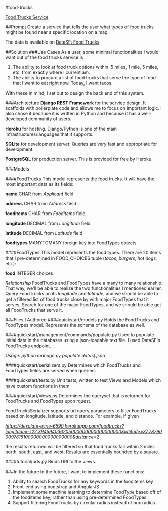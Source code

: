 #food-trucks

[Food Trucks Service](https://desolate-eyrie-6590.herokuapp.com/)

##Prompt
Create a service that tells the user what types of food trucks might be found near a specific location on a map.

The data is available on [DataSF: Food Trucks](https://data.sfgov.org/Economy-and-Community/Mobile-Food-Facility-Permit/rqzj-sfat?)

##Solution
###Use Cases
As a user, some minimal functionalities I would want out of the food trucks service is
1. The ability to look at food truck options within .5 miles, 1 mile, 5 miles, etc. from exactly where I current am.
2. The ability to procure a list of food trucks that serve the type of food that I want to eat right now. Today, I want tacos.

With these in mind, I set out to design the back end of this system. 

###Architecture
**Django REST Framework** for the service design. It scaffolds with boilerplate code and allows me to focus on important logic. I also chose it because it is written in Python and because it has a well-developed community of users.

**Heroku** for hosting. Django/Python is one of the main infrastructures/languages that it supports.

**SQLite** for development server. Queries are very fast and appropriate for development.

**PostgreSQL** for production server. This is provided for free by Heroku.

###Models

####FoodTrucks
This model represents the food trucks. It will have the most important data as its fields:

**name** CHAR from *Applicant* field

**address** CHAR from *Address* field

**fooditems** CHAR from *FoodItems* field

**longitude** DECIMAL from *Longitude* field

**latitude** DECIMAL from *Latitude* field

**foodtypes** MANYTOMANY foreign key into FoodTypes objects

####FoodTypes
This model represents the food types. There are 20 items that I pre-determined in FOOD_CHOICES tuple (*tacos, burgers, hot dogs,* etc.):

**food** INTEGER choices


*Relationship*
FoodTrucks and FoodTypes have a many to many relationship. That way, we'll be able to realize the two functionalities I mentioned earlier. Query FoodTrucks on its *longitude* and *latitude*, and we should be able to get a filtered list of food trucks close by with major FoodTypes that it serves. Search for one of the major FoodTypes, and we should be able get all FoodTrucks that serve it.


###Files I Authored
####quickstart/models.py
Holds the FoodTrucks and FoodTypes model. Represents the schema of the database as well.

####quickstart/management/commands/populate.py
Used to populate initial data in the databases using a json-loadable text file. I used DataSF's FoodTrucks endpoint.

*Usage: python manage.py populate datasf.json* 

####quickstart/serializers.py
Determines which FoodTrucks and FoodTypes fields are served when queried. 

####quickstart/tests.py
Unit tests, written to test Views and Models which have custom functions in them.

####quickstart/views.py
Determines the queryset that is returned for FoodTrucks and FoodTypes upon rquest.

FoodTrucksSerializer supports url query parameters to filter FoodTrucks based on longitude, latitude, and distance. For example, if given

*https://desolate-eyrie-6590.herokuapp.com/foodtrucks?longitude=-122.394594036205000000000000000000&latitude=37.787900097818100000000000000000&distance=2*

the results returned will be filtered so that food trucks fall within 2 miles north, south, east, and west. Results are essentially bounded by a square.

####tutorial/urls.py
Binds URI to the views.

###In the future
In the future, I want to implement these functions:
1. Ability to search FoodTrucks for any keywords in the fooditems key
2. Front-end using bootstrap and AngularJS
3. Implement some machine learning to  determine FoodType based off of the fooditems key, rather than using pre-determined FoodTypes.
4. Support filtering FoodTrucks by circular radius instead of box radius.